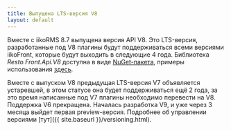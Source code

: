 ```yaml
---
title: Выпущена LTS-версия V8
layout: default
---
```

Вместе с iikoRMS 8.7 выпущена версия API V8. Это LTS-версия, разработанные под V8 плагины будут поддерживаться всеми версиями iikoFront, которые будут выходить в следующие 4 года. Библиотека *Resto.Front.Api.V8* доступна в виде [NuGet-пакета](https://www.nuget.org/packages/Resto.Front.Api.V8/), примеры использования [здесь](https://github.com/iiko/front.api.sdk/tree/master/sample/v8).

Вместе с выпуском V8 предыдущая LTS-версия V7 объявляется устаревшей, в этом статусе она будет поддерживаться ещё 2 года, за это время написанные под V7 плагины необходимо перевести на V8. Поддержка V6 прекращена. Началась разработка V9, и уже через 3 месяца выйдет первая preview-версия. Подробнее об управлении версиями [тут]({{ site.baseurl }}/versioning.html).